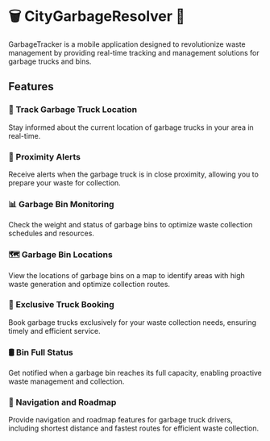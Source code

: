 # 🗑️ CityGarbageResolver  🚛

GarbageTracker is a mobile application designed to revolutionize waste management by providing real-time tracking and management solutions for garbage trucks and bins.


## Features

### 📍 Track Garbage Truck Location
Stay informed about the current location of garbage trucks in your area in real-time.

### 🚨 Proximity Alerts
Receive alerts when the garbage truck is in close proximity, allowing you to prepare your waste for collection.

### 📊 Garbage Bin Monitoring
Check the weight and status of garbage bins to optimize waste collection schedules and resources.

### 🗺️ Garbage Bin Locations
View the locations of garbage bins on a map to identify areas with high waste generation and optimize collection routes.

### 📅 Exclusive Truck Booking
Book garbage trucks exclusively for your waste collection needs, ensuring timely and efficient service.

### 🛢️ Bin Full Status
Get notified when a garbage bin reaches its full capacity, enabling proactive waste management and collection.

### 🧭 Navigation and Roadmap
Provide navigation and roadmap features for garbage truck drivers, including shortest distance and fastest routes for efficient waste collection.


